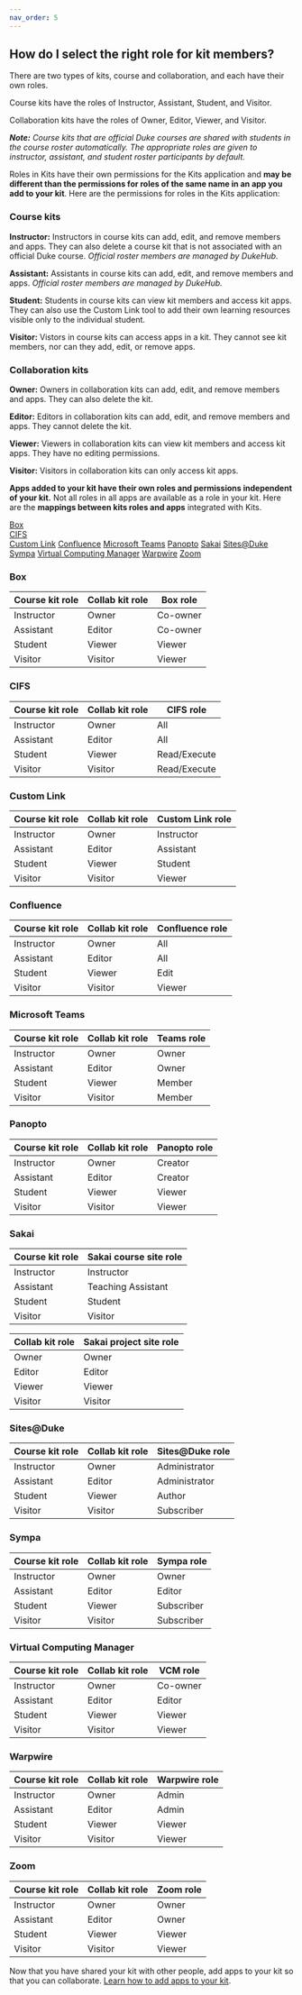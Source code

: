 ```yaml
---
nav_order: 5
---
```

## How do I select the right role for kit members?<br>

There are two types of kits, course and collaboration, and each have their own roles.

Course kits have the roles of Instructor, Assistant, Student, and Visitor.

Collaboration kits have the roles of Owner, Editor, Viewer, and Visitor.

**_Note:_** *Course kits that are official Duke courses are shared with students in the course roster automatically. The appropriate roles are given to instructor, assistant, and student roster participants by default.*

Roles in Kits have their own permissions for the Kits application and **may be different than the permissions for roles of the same name in an app you add to your kit**.  Here are the permissions for roles in the Kits application:

### Course kits <br>

**Instructor:** Instructors in course kits can add, edit, and remove members and apps. They can also delete a course kit that is not associated with an official Duke course.  *Official roster members are managed by DukeHub.*

**Assistant:** Assistants in course kits can add, edit, and remove members and apps.  *Official roster members are managed by DukeHub.*

**Student:** Students in course kits can view kit members and access kit apps. They can also use the Custom Link tool to add their own learning resources visible only to the individual student.

**Visitor:** Vistors in course kits can access apps in a kit.  They cannot see kit members, nor can they add, edit, or remove apps.

### Collaboration kits <br>

**Owner:** Owners in collaboration kits can add, edit, and remove members and apps. They can also delete the kit.

**Editor:** Editors in collaboration kits can add, edit, and remove members and apps. They cannot delete the kit.

**Viewer:** Viewers in collaboration kits can view kit members and access kit apps. They have no editing permissions.

**Visitor:**  Visitors in collaboration kits can only access kit apps.

**Apps added to your kit have their own roles and permissions independent of your kit.**  Not all roles in all apps are available as a role in your kit.  Here are the **mappings between kits roles and apps** integrated with Kits.

[Box](#box)<br>
[CIFS](#cifs)<br>
[Custom Link](#custom-link)
[Confluence](#confluence)
[Microsoft Teams](#microsoft-teams)
[Panopto](#panopto)
[Sakai](#sakai)
[Sites@Duke](#sitesduke)
[Sympa](#sympa)
[Virtual Computing Manager](#virtual-computing-manager)
[Warpwire](#warpwire)
[Zoom](#zoom)

### Box<br>
|  Course kit role |  Collab kit role |  Box role |
|---|---|---|
|  Instructor |Owner   | Co-owner  |
| Assistant  |  Editor | Co-owner  |
|  Student | Viewer  |  Viewer |
| Visitor  | Visitor  | Viewer  |

### CIFS<br>
|  Course kit role |  Collab kit role |  CIFS role |
|---|---|---|
|  Instructor |Owner   | All  |
| Assistant  |  Editor | All  |
|  Student | Viewer  |  Read/Execute |
| Visitor  | Visitor  | Read/Execute  |

### Custom Link<br>
|  Course kit role |  Collab kit role |  Custom Link role |
|---|---|---|
|  Instructor |Owner   | Instructor  |
| Assistant  |  Editor | Assistant  |
|  Student | Viewer  |  Student |
| Visitor  | Visitor  | Viewer  |

### Confluence<br>
|  Course kit role |  Collab kit role |  Confluence role |
|---|---|---|
|  Instructor |Owner   | All  |
| Assistant  |  Editor | All  |
|  Student | Viewer  |  Edit |
| Visitor  | Visitor  | Viewer  |

### Microsoft Teams<br>
|  Course kit role |  Collab kit role |  Teams role |
|---|---|---|
|  Instructor |Owner   | Owner  |
| Assistant  |  Editor | Owner  |
|  Student | Viewer  |  Member |
| Visitor  | Visitor  | Member  |

### Panopto<br>
|  Course kit role |  Collab kit role |  Panopto role |
|---|---|---|
|  Instructor |Owner   | Creator  |
| Assistant  |  Editor | Creator  |
|  Student | Viewer  |  Viewer |
| Visitor  | Visitor  | Viewer  |

### Sakai<br>
| Course kit role |  Sakai course site role |
|---|---|
|  Instructor | Instructor  |
| Assistant  |  Teaching Assistant |
| Student  | Student  |
| Visitor  |  Visitor |

|  Collab kit role | Sakai project site role  |
|---|---|
| Owner  | Owner  |
| Editor  | Editor  |
| Viewer  | Viewer |
| Visitor  | Visitor  |

### Sites@Duke<br>
|  Course kit role |  Collab kit role |  Sites@Duke role |
|---|---|---|
|  Instructor |Owner   | Administrator  |
| Assistant  |  Editor | Administrator  |
|  Student | Viewer  |  Author |
| Visitor  | Visitor  | Subscriber  |

### Sympa<br>
|  Course kit role |  Collab kit role |  Sympa role |
|---|---|---|
|  Instructor |Owner   | Owner  |
| Assistant  |  Editor | Editor  |
|  Student | Viewer  |  Subscriber |
| Visitor  | Visitor  | Subscriber  |

### Virtual Computing Manager<br>
|  Course kit role |  Collab kit role |  VCM role |
|---|---|---|
|  Instructor |Owner   | Co-owner  |
| Assistant  |  Editor | Editor  |
|  Student | Viewer  |  Viewer |
| Visitor  | Visitor  | Viewer  |

### Warpwire<br>
|  Course kit role |  Collab kit role |  Warpwire role |
|---|---|---|
|  Instructor |Owner   | Admin  |
| Assistant  |  Editor | Admin  |
|  Student | Viewer  |  Viewer |
| Visitor  | Visitor  | Viewer  |

### Zoom<br>
|  Course kit role |  Collab kit role |  Zoom role |
|---|---|---|
|  Instructor |Owner   | Owner  |
| Assistant  |  Editor | Owner  |
|  Student | Viewer  |  Viewer |
| Visitor  | Visitor  | Viewer  |


Now that you have shared your kit with other people, add apps to your kit so that you can collaborate.  [Learn how to add apps to your kit](/how-do-i-add-apps-to-my-kit.md).
